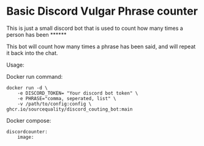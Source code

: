 # Basic Discord Vulgar Phrase counter
This is just a small discord bot that is used to count how many times a person has been ******

This bot will count how many times a phrase has been said, and will repeat it back into the chat.

Usage:

Docker run command:

```
docker run -d \
    -e DISCORD_TOKEN= "Your discord bot token" \
    -e PHRASE="comma, seperated, list" \
    -v /path/to/config:config \
ghcr.io/sourcequality/discord_couting_bot:main
```

Docker compose:

```
discordcounter:
    image: 
```
